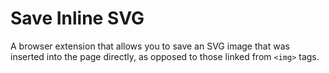 # Save Inline SVG

A browser extension that allows you to save an SVG image that was inserted into
the page directly, as opposed to those linked from `<img>` tags.
